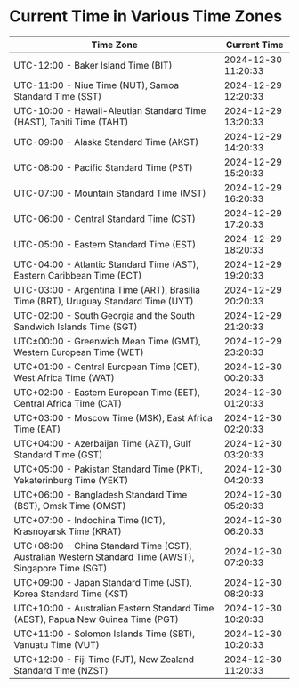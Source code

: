 # Current Time in Various Time Zones

| Time Zone | Current Time |
|-----------|--------------|
| UTC-12:00 - Baker Island Time (BIT) | 2024-12-30 11:20:33 |
| UTC-11:00 - Niue Time (NUT), Samoa Standard Time (SST) | 2024-12-29 12:20:33 |
| UTC-10:00 - Hawaii-Aleutian Standard Time (HAST), Tahiti Time (TAHT) | 2024-12-29 13:20:33 |
| UTC-09:00 - Alaska Standard Time (AKST) | 2024-12-29 14:20:33 |
| UTC-08:00 - Pacific Standard Time (PST) | 2024-12-29 15:20:33 |
| UTC-07:00 - Mountain Standard Time (MST) | 2024-12-29 16:20:33 |
| UTC-06:00 - Central Standard Time (CST) | 2024-12-29 17:20:33 |
| UTC-05:00 - Eastern Standard Time (EST) | 2024-12-29 18:20:33 |
| UTC-04:00 - Atlantic Standard Time (AST), Eastern Caribbean Time (ECT) | 2024-12-29 19:20:33 |
| UTC-03:00 - Argentina Time (ART), Brasília Time (BRT), Uruguay Standard Time (UYT) | 2024-12-29 20:20:33 |
| UTC-02:00 - South Georgia and the South Sandwich Islands Time (SGT) | 2024-12-29 21:20:33 |
| UTC±00:00 - Greenwich Mean Time (GMT), Western European Time (WET) | 2024-12-29 23:20:33 |
| UTC+01:00 - Central European Time (CET), West Africa Time (WAT) | 2024-12-30 00:20:33 |
| UTC+02:00 - Eastern European Time (EET), Central Africa Time (CAT) | 2024-12-30 01:20:33 |
| UTC+03:00 - Moscow Time (MSK), East Africa Time (EAT) | 2024-12-30 02:20:33 |
| UTC+04:00 - Azerbaijan Time (AZT), Gulf Standard Time (GST) | 2024-12-30 03:20:33 |
| UTC+05:00 - Pakistan Standard Time (PKT), Yekaterinburg Time (YEKT) | 2024-12-30 04:20:33 |
| UTC+06:00 - Bangladesh Standard Time (BST), Omsk Time (OMST) | 2024-12-30 05:20:33 |
| UTC+07:00 - Indochina Time (ICT), Krasnoyarsk Time (KRAT) | 2024-12-30 06:20:33 |
| UTC+08:00 - China Standard Time (CST), Australian Western Standard Time (AWST), Singapore Time (SGT) | 2024-12-30 07:20:33 |
| UTC+09:00 - Japan Standard Time (JST), Korea Standard Time (KST) | 2024-12-30 08:20:33 |
| UTC+10:00 - Australian Eastern Standard Time (AEST), Papua New Guinea Time (PGT) | 2024-12-30 10:20:33 |
| UTC+11:00 - Solomon Islands Time (SBT), Vanuatu Time (VUT) | 2024-12-30 10:20:33 |
| UTC+12:00 - Fiji Time (FJT), New Zealand Standard Time (NZST) | 2024-12-30 11:20:33 |
